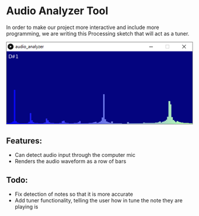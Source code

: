 # Audio Analyzer Tool
In order to make our project more interactive and include more programming, we are writing this Processing sketch that will act as a tuner.

![Thumb](/images/audio_analyzer_chord.PNG)

## Features:
* Can detect audio input through the computer mic
* Renders the audio waveform as a row of bars

## Todo:
* Fix detection of notes so that it is more accurate
* Add tuner functionality, telling the user how in tune the note they are playing is
